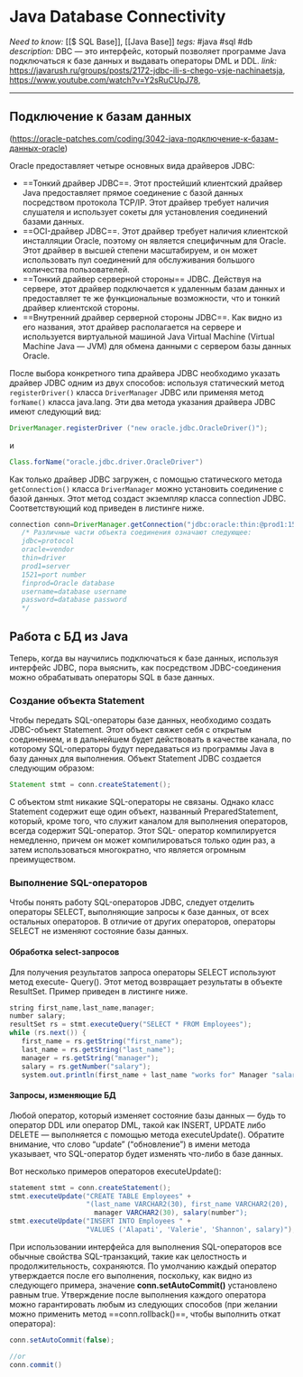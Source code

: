 # Java Database Connectivity
*Need to know:* [[$ SQL Base]], [[Java Base]]
*tegs:* #java #sql #db 
*description:* DBC — это интерфейс, который позволяет программе Java подключаться к базе данных и выдавать операторы DML и DDL.
*link:* https://javarush.ru/groups/posts/2172-jdbc-ili-s-chego-vsje-nachinaetsja, https://www.youtube.com/watch?v=Y2sRuCUpJ78, 

---
## Подключение к базам данных
(https://oracle-patches.com/coding/3042-java-подключение-к-базам-данных-oracle)

Oracle предоставляет четыре основных вида драйверов JDBC:
- ==Тонкий драйвер JDBC==. Этот простейший клиентский драйвер Java предоставляет прямое соединение с базой данных посредством протокола TCP/IP. Этот драйвер требует наличия слушателя и использует сокеты для установления соединений базами данных.
- ==OCI-драйвер JDBC==. Этот драйвер требует наличия клиентской инсталляции Oracle, поэтому он является специфичным для Oracle. Этот драйвер в высшей степени масштабируем, и он может использовать пул соединений для обслуживания большого количества пользователей.
- ==Тонкий драйвер серверной стороны== JDBC. Действуя на сервере, этот драйвер подключается к удаленным базам данных и предоставляет те же функциональные возможности, что и тонкий драйвер клиентской стороны.
- ==Внутренний драйвер серверной стороны JDBC==. Как видно из его названия, этот драйвер располагается на сервере и используется виртуальной машиной Java Virtual Machine (Virtual Machine Java — JVM) для обмена данными с сервером базы данных Oracle.

После выбора конкретного типа драйвера JDBC необходимо указать драйвер JDBC одним из двух способов: используя статический метод `registerDriver()` класса `DriverManager` JDBC или применяя метод `forName()` класса java.lang. 
Эти два метода указания драйвера JDBC имеют следующий вид: 
```java
DriverManager.registerDriver ("new oracle.jdbc.OracleDriver()");
```
и
```java
Class.forName("oracle.jdbc.driver.OracleDriver") 
```

Как только драйвер JDBC загружен, с помощью статического метода `getConnection()` класса `DriverManager` можно установить соединение с базой данных. Этот метод создаст экземпляр класса connection JDBC. Соответствующий код приведен в листинге ниже.
```java
connection conn=DriverManager.getConnection("jdbc:oracle:thin:@prod1:1521:finprod", username, passwd);
   /* Различные части объекта соединения означают следующее: 
   jdbc=protocol
   oracle=vendor
   thin=driver
   prod1=server
   1521=port number
   finprod=Oracle database
   username=database username
   password=database password
   */
```

## Работа с БД из Java
Теперь, когда вы научились подключаться к базе данных, используя интерфейс JDBC, пора выяснить, как посредством JDBC-соединения можно обрабатывать операторы SQL в базе данных.

### Создание объекта Statement
Чтобы передать SQL-операторы базе данных, необходимо создать JDBC-объект Statement. Этот объект свяжет себя с открытым соединением, и в дальнейшем будет действовать в качестве канала, по которому SQL-операторы будут передаваться из программы Java в базу данных для выполнения. Объект Statement JDBC создается следующим образом: 
```java
Statement stmt = conn.createStatement();
```

С объектом stmt никакие SQL-операторы не связаны. Однако класс Statement содержит еще один объект, названный PreparedStatement, который, кроме того, что служит каналом для выполнения операторов, всегда содержит SQL-оператор. Этот SQL- оператор компилируется немедленно, причем он может компилироваться только один раз, а затем использоваться многократно, что является огромным преимуществом.

### Выполнение SQL-операторов
Чтобы понять работу SQL-операторов JDBC, следует отделить операторы SELECT, выполняющие запросы к базе данных, от всех остальных операторов. В отличие от других операторов, операторы SELECT не изменяют состояние базы данных.

#### Обработка select-запросов
Для получения результатов запроса операторы SELECT используют метод execute- Query(). Этот метод возвращает результаты в объекте ResultSet. Пример приведен в листинге ниже.
```java
string first_name,last_name,manager;
number salary;
resultSet rs = stmt.executeQuery("SELECT * FROM Employees");
while (rs.next()) {
   first_name = rs.getString("first_name");
   last_name = rs.getString("last_name");
   manager = rs.getString("manager");
   salary = rs.getNumber("salary");
   system.out.println(first_name + last_name "works for" Manager "salary is:" salary.");
```

#### Запросы, изменяющие БД
Любой оператор, который изменяет состояние базы данных — будь то оператор DDL или оператор DML, такой как INSERT, UPDATE либо DELETE — выполняется с помощью метода executeUpdate(). Обратите внимание, что слово “update” (“обновление”) в имени метода указывает, что SQL-оператор будет изменять что-либо в базе данных.

Вот несколько примеров операторов executeUpdate():
```java
statement stmt = conn.createStatement();
stmt.executeUpdate("CREATE TABLE Employees" +
                   "(last_name VARCHAR2(30), first_name VARCHAR2(20),
                     manager VARCHAR2(30), salary(number");
stmt.executeUpdate("INSERT INTO Employees " +
                   "VALUES ('Alapati', 'Valerie', 'Shannon', salary)");
```

При использовании интерфейса для выполнения SQL-операторов все обычные свойства SQL-транзакций, такие как целостность и продолжительность, сохраняются. По умолчанию каждый оператор утверждается после его выполнения, поскольку, как видно из следующего примера, значение **conn.setAutoCommit()** установлено равным true. Утверждение после выполнения каждого оператора можно гарантировать любым из следующих способов (при желании можно применить метод ==conn.rollback()==, чтобы выполнить откат оператора): 
```java
conn.setAutoCommit(false);

//or
conn.commit()
```

